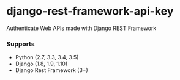 # django-rest-framework-api-key
Authenticate Web APIs made with Django REST Framework


### Supports

  - Python (2.7, 3.3, 3.4, 3.5)
  - Django (1.8, 1.9, 1.10)
  - Django Rest Framework (3+)

